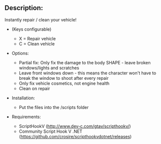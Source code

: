 
## Description: 
Instantly repair / clean your vehicle!

- (Keys configurable)
	- X = Repair vehicle
	- C = Clean vehicle

- Options:
	- Partial fix: Only fix the damage to the body SHAPE - leave broken windows/lights and scratches
	- Leave front windows down - this means the character won't have to break the window to shoot after every repair
	- Only fix vehicle cosmetics, not engine health
	- Clean on repair

- Installation:
	- Put the files into the /scripts folder

- Requirements:
	- ScriptHookV (http://www.dev-c.com/gtav/scripthookv/)
	- Community Script Hook V .NET (https://github.com/crosire/scripthookvdotnet/releases)
